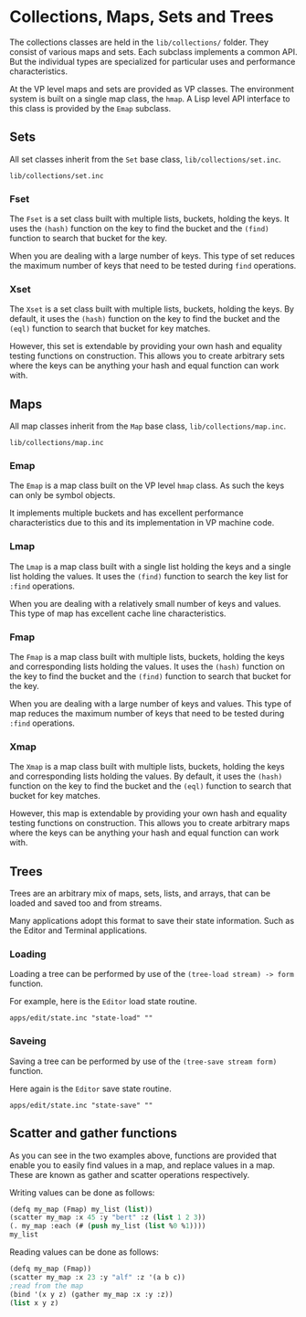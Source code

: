 # Collections, Maps, Sets and Trees

The collections classes are held in the `lib/collections/` folder. They consist of various maps and sets. Each subclass implements a common API. But the individual types are specialized for particular uses and performance characteristics.

At the VP level maps and sets are provided as VP classes. The environment
system is built on a single map class, the `hmap`. A Lisp level API interface
to this class is provided by the `Emap` subclass.

## Sets

All set classes inherit from the `Set` base class, `lib/collections/set.inc`.

```file
lib/collections/set.inc
```

### Fset

The `Fset` is a set class built with multiple lists, buckets, holding the keys.
It uses the `(hash)` function on the key to find the bucket and the `(find)`
function to search that bucket for the key.

When you are dealing with a large number of keys. This type of set reduces the
maximum number of keys that need to be tested during `find` operations.

### Xset

The `Xset` is a set class built with multiple lists, buckets, holding the keys.
By default, it uses the `(hash)` function on the key to find the bucket and the
`(eql)` function to search that bucket for key matches.

However, this set is extendable by providing your own hash and equality testing
functions on construction. This allows you to create arbitrary sets where the
keys can be anything your hash and equal function can work with.

## Maps

All map classes inherit from the `Map` base class, `lib/collections/map.inc`.

```file
lib/collections/map.inc
```

### Emap

The `Emap` is a map class built on the VP level `hmap` class. As such the keys
can only be symbol objects.

It implements multiple buckets and has excellent performance characteristics
due to this and its implementation in VP machine code.

### Lmap

The `Lmap` is a map class built with a single list holding the keys and a
single list holding the values. It uses the `(find)` function to search the key
list for `:find` operations.

When you are dealing with a relatively small number of keys and values. This
type of map has excellent cache line characteristics.

### Fmap

The `Fmap` is a map class built with multiple lists, buckets, holding the keys
and corresponding lists holding the values. It uses the `(hash)` function on
the key to find the bucket and the `(find)` function to search that bucket for
the key.

When you are dealing with a large number of keys and values. This type of map
reduces the maximum number of keys that need to be tested during `:find`
operations.

### Xmap

The `Xmap` is a map class built with multiple lists, buckets, holding the keys
and corresponding lists holding the values. By default, it uses the `(hash)`
function on the key to find the bucket and the `(eql)` function to search that
bucket for key matches.

However, this map is extendable by providing your own hash and equality testing
functions on construction. This allows you to create arbitrary maps where the
keys can be anything your hash and equal function can work with.

## Trees

Trees are an arbitrary mix of maps, sets, lists, and arrays, that can be loaded
and saved too and from streams.

Many applications adopt this format to save their state information. Such as
the Editor and Terminal applications.

### Loading

Loading a tree can be performed by use of the `(tree-load stream) -> form`
function.

For example, here is the `Editor` load state routine.

```file
apps/edit/state.inc "state-load" ""
```

### Saveing

Saving a tree can be performed by use of the `(tree-save stream form)`
function.

Here again is the `Editor` save state routine.

```file
apps/edit/state.inc "state-save" ""
```

## Scatter and gather functions

As you can see in the two examples above, functions are provided that enable
you to easily find values in a map, and replace values in a map. These are
known as gather and scatter operations respectively.

Writing values can be done as follows:

```lisp
(defq my_map (Fmap) my_list (list))
(scatter my_map :x 45 :y "bert" :z (list 1 2 3))
(. my_map :each (# (push my_list (list %0 %1))))
my_list
```

Reading values can be done as follows:

```lisp
(defq my_map (Fmap))
(scatter my_map :x 23 :y "alf" :z '(a b c))
;read from the map
(bind '(x y z) (gather my_map :x :y :z))
(list x y z)
```
